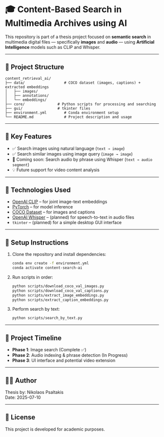 # 🎓 Content-Based Search in Multimedia Archives using AI

This repository is part of a thesis project focused on **semantic search** in multimedia digital files — specifically **images** and **audio** — using **Artificial Intelligence** models such as CLIP and Whisper.

---

## 📁 Project Structure

```
content_retrieval_ai/
├── data/                  # COCO dataset (images, captions) + extracted embeddings
│   ├── images/
│   ├── annotations/
│   └── embeddings/
├── core/               # Python scripts for processing and searching
├── gui/                # tkinter files
├── environment.yml        # Conda environment setup
└── README.md              # Project description and usage
```

---

## 📌 Key Features

- ✅ Search images using natural language (`text → image`)
- ✅ Search similar images using image query (`image → image`)
- 🚧 Coming soon: Search audio by phrase using Whisper (`text → audio segment`)
- 💡 Future support for video content analysis

---

## 🧠 Technologies Used

- [OpenAI CLIP](https://github.com/openai/CLIP) – for joint image-text embeddings
- [PyTorch](https://pytorch.org/) – for model inference
- [COCO Dataset](https://cocodataset.org/) – for images and captions
- [OpenAI Whisper](https://github.com/openai/whisper) – (planned) for speech-to-text in audio files
- `tkinter` – (planned) for a simple desktop GUI interface

---

## 🚀 Setup Instructions

1. Clone the repository and install dependencies:
    ```bash
    conda env create -f environment.yml
    conda activate content-search-ai
    ```

2. Run scripts in order:
    ```bash
    python scripts/download_coco_val_images.py
    python scripts/download_coco_val_captions.py
    python scripts/extract_image_embeddings.py
    python scripts/extract_caption_embeddings.py
    ```

3. Perform search by text:
    ```bash
    python scripts/search_by_text.py
    ```

---

## 📅 Project Timeline

- **Phase 1**: Image search (Complete ✅)
- **Phase 2**: Audio indexing & phrase detection (In Progress)
- **Phase 3**: UI interface and potential video extension

---

## 👨‍💻 Author

Thesis by: Nikolaos Psaltakis  
Date: 2025-07-10

---

## 📜 License

This project is developed for academic purposes.
